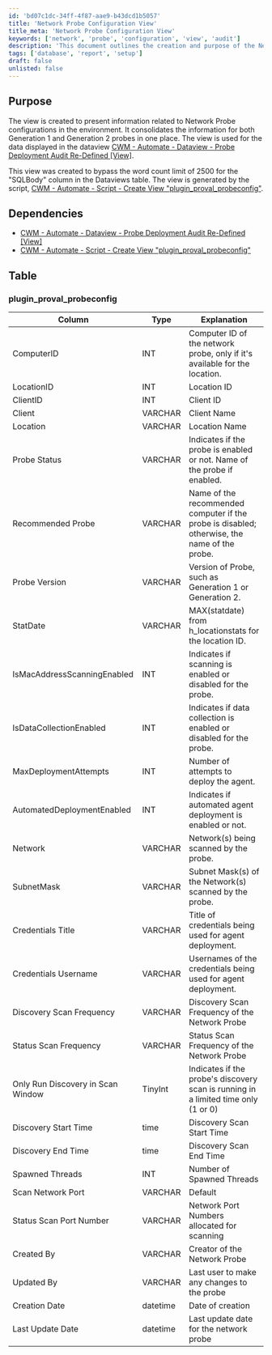 ```yaml
---
id: 'bd07c1dc-34ff-4f87-aae9-b43dcd1b5057'
title: 'Network Probe Configuration View'
title_meta: 'Network Probe Configuration View'
keywords: ['network', 'probe', 'configuration', 'view', 'audit']
description: 'This document outlines the creation and purpose of the Network Probe Configuration View, which consolidates information for both Generation 1 and Generation 2 probes. It details the dependencies, table structure, and the specific columns included in the view for effective monitoring and management of network probes.'
tags: ['database', 'report', 'setup']
draft: false
unlisted: false
---
```


## Purpose

The view is created to present information related to Network Probe configurations in the environment. It consolidates the information for both Generation 1 and Generation 2 probes in one place. The view is used for the data displayed in the dataview [CWM - Automate - Dataview - Probe Deployment Audit Re-Defined [View]](<../dataviews/Network Probes.md>).

This view was created to bypass the word count limit of 2500 for the "SQLBody" column in the Dataviews table. The view is generated by the script, [CWM - Automate - Script - Create View "plugin_proval_probeconfig"](<../scripts/MySQL - View - Create (plugin_proval_probeconfig).md>).

## Dependencies

- [CWM - Automate - Dataview - Probe Deployment Audit Re-Defined [View]](<../dataviews/Network Probes.md>)
- [CWM - Automate - Script - Create View "plugin_proval_probeconfig"](<../scripts/MySQL - View - Create (plugin_proval_probeconfig).md>)

## Table

### plugin_proval_probeconfig

| Column                                   | Type     | Explanation                                                          |
|------------------------------------------|----------|----------------------------------------------------------------------|
| ComputerID                               | INT      | Computer ID of the network probe, only if it's available for the location. |
| LocationID                               | INT      | Location ID                                                          |
| ClientID                                 | INT      | Client ID                                                            |
| Client                                   | VARCHAR  | Client Name                                                         |
| Location                                 | VARCHAR  | Location Name                                                       |
| Probe Status                             | VARCHAR  | Indicates if the probe is enabled or not. Name of the probe if enabled. |
| Recommended Probe                        | VARCHAR  | Name of the recommended computer if the probe is disabled; otherwise, the name of the probe. |
| Probe Version                            | VARCHAR  | Version of Probe, such as Generation 1 or Generation 2.               |
| StatDate                                 | VARCHAR  | MAX(statdate) from h_locationstats for the location ID.             |
| IsMacAddressScanningEnabled              | INT      | Indicates if scanning is enabled or disabled for the probe.         |
| IsDataCollectionEnabled                  | INT      | Indicates if data collection is enabled or disabled for the probe.  |
| MaxDeploymentAttempts                    | INT      | Number of attempts to deploy the agent.                             |
| AutomatedDeploymentEnabled                | INT      | Indicates if automated agent deployment is enabled or not.          |
| Network                                  | VARCHAR  | Network(s) being scanned by the probe.                              |
| SubnetMask                               | VARCHAR  | Subnet Mask(s) of the Network(s) scanned by the probe.              |
| Credentials Title                        | VARCHAR  | Title of credentials being used for agent deployment.              |
| Credentials Username                     | VARCHAR  | Usernames of the credentials being used for agent deployment.      |
| Discovery Scan Frequency                  | VARCHAR  | Discovery Scan Frequency of the Network Probe                       |
| Status Scan Frequency                    | VARCHAR  | Status Scan Frequency of the Network Probe                          |
| Only Run Discovery in Scan Window        | TinyInt  | Indicates if the probe's discovery scan is running in a limited time only (1 or 0) |
| Discovery Start Time                     | time     | Discovery Scan Start Time                                           |
| Discovery End Time                       | time     | Discovery Scan End Time                                             |
| Spawned Threads                          | INT      | Number of Spawned Threads                                           |
| Scan Network Port                        | VARCHAR  | Default | Custom | Disabled, Network Ports allowed to scan |
| Status Scan Port Number                  | VARCHAR  | Network Port Numbers allocated for scanning                        |
| Created By                               | VARCHAR  | Creator of the Network Probe                                        |
| Updated By                               | VARCHAR  | Last user to make any changes to the probe                          |
| Creation Date                            | datetime | Date of creation                                                   |
| Last Update Date                         | datetime | Last update date for the network probe                              |
